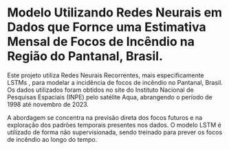 
# Modelo Utilizando Redes Neurais em Dados que Fornce uma Estimativa Mensal de Focos de Incêndio na Região do Pantanal, Brasil.
Este projeto utiliza Redes Neurais Recorrentes, mais especificamente LSTMs , para modelar a incidência de focos de incêndio no Pantanal, Brasil. Os dados utilizados foram obtidos no site do Instituto Nacional de Pesquisas Espaciais (INPE) pelo satélite Aqua, abrangendo o período de 1998 até novembro de 2023.

A abordagem se concentra na previsão direta dos focos futuros e na exploração dos padrões temporais presentes nos dados. O modelo LSTM é utilizado de forma não supervisionada, sendo treinado para prever os  focos de incêndio ao longo do tempo.

